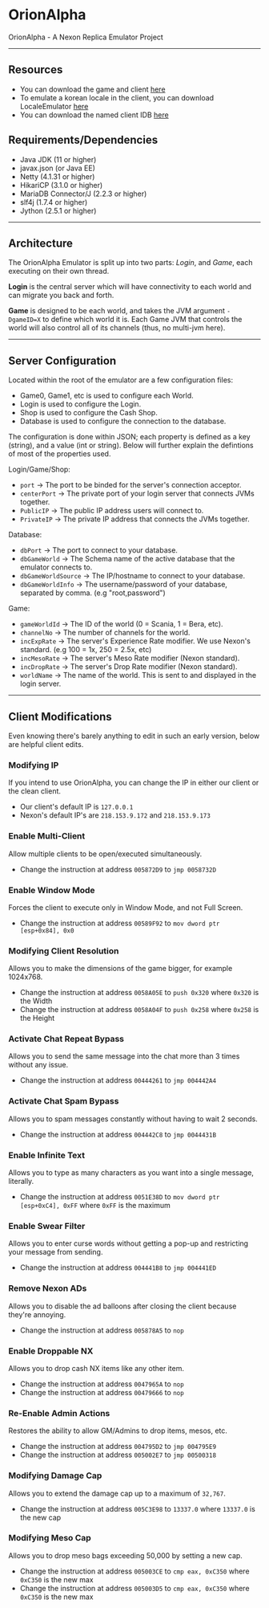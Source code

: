 # OrionAlpha
OrionAlpha - A Nexon Replica Emulator Project

----------------------------------------------------------------------
## Resources
 * You can download the game and client [here](https://mega.nz/#!O9Vy3C7Q!0FsLIilRwzImzjUY_9MxOqtvA4wuMn0SDWE65BkGHZk)
 * To emulate a korean locale in the client, you can download LocaleEmulator [here](https://mega.nz/#!T5t00IwA!YByix3DVt-_Pi0IpU-OwUnvhCDyZEPz4JQ6S-kbYHks)
 * You can download the named client IDB [here](https://mega.nz/#!KgdRna6Q!T5Op7_b_JF62QEvHqeYFp2NJcEYeoigqFdOHpREf5pI)
## Requirements/Dependencies
 * Java JDK (11 or higher)
 * javax.json (or Java EE)
 * Netty (4.1.31 or higher)
 * HikariCP (3.1.0 or higher)
 * MariaDB Connector/J (2.2.3 or higher)
 * slf4j (1.7.4 or higher)
 * Jython (2.5.1 or higher)
 ----------------------------------------------------------------------
 ## Architecture
 The OrionAlpha Emulator is split up into two parts: *Login*, and *Game*, each executing on their own thread. 
 
 **Login** is the central server which will have connectivity to each world and can migrate you back and forth. 
 
 **Game** is designed to be each world, and takes the JVM argument `-DgameID=X` to define which world it is. Each Game JVM that controls the world will also control all of its channels (thus, no multi-jvm here).
 
 ----------------------------------------------------------------------
 ## Server Configuration
 Located within the root of the emulator are a few configuration files:
  * Game0, Game1, etc is used to configure each World.
  * Login is used to configure the Login.
  * Shop is used to configure the Cash Shop.
  * Database is used to configure the connection to the database.
  
  The configuration is done within JSON; each property is defined as a key (string), and a value (int or string).
  Below will further explain the defintions of most of the properties used.
  
  Login/Game/Shop:
  * `port` -> The port to be binded for the server's connection acceptor.
  * `centerPort` -> The private port of your login server that connects JVMs together.
  * `PublicIP` -> The public IP address users will connect to.
  * `PrivateIP` -> The private IP address that connects the JVMs together.
  
  Database:
  * `dbPort` -> The port to connect to your database.
  * `dbGameWorld` -> The Schema name of the active database that the emulator connects to.
  * `dbGameWorldSource` -> The IP/hostname to connect to your database.
  * `dbGameWorldInfo` -> The username/password of your database, separated by comma. (e.g "root,password")
  
  Game:
  * `gameWorldId` -> The ID of the world (0 = Scania, 1 = Bera, etc).
  * `channelNo` -> The number of channels for the world.
  * `incExpRate` -> The server's Experience Rate modifier. We use Nexon's standard. (e.g 100 = 1x, 250 = 2.5x, etc)
  * `incMesoRate` -> The server's Meso Rate modifier (Nexon standard).
  * `incDropRate` -> The server's Drop Rate modifier (Nexon standard).
  * `worldName` -> The name of the world. This is sent to and displayed in the login server.
  ----------------------------------------------------------------------
  ## Client Modifications
  Even knowing there's barely anything to edit in such an early version, below are helpful client edits.
  
  ### Modifying IP
  If you intend to use OrionAlpha, you can change the IP in either our client or the clean client.
   * Our client's default IP is `127.0.0.1`
   * Nexon's default IP's are `218.153.9.172` and `218.153.9.173`
  
  ### Enable Multi-Client
  Allow multiple clients to be open/executed simultaneously.
   * Change the instruction at address `005872D9` to `jmp 0058732D`
  
  ### Enable Window Mode
  Forces the client to execute only in Window Mode, and not Full Screen. 
  * Change the instruction at address `00589F92` to `mov dword ptr [esp+0x84], 0x0`
  
  ### Modifying Client Resolution
  Allows you to make the dimensions of the game bigger, for example 1024x768.
  * Change the instruction at address `0058A05E` to `push 0x320` where `0x320` is the Width
  * Change the instruction at address `0058A04F` to `push 0x258` where `0x258` is the Height
  
  ### Activate Chat Repeat Bypass
  Allows you to send the same message into the chat more than 3 times without any issue.
  * Change the instruction at address `00444261` to `jmp 004442A4`
  
  ### Activate Chat Spam Bypass
  Allows you to spam messages constantly without having to wait 2 seconds.
  * Change the instruction at address `004442C8` to `jmp 0044431B`
  
  ### Enable Infinite Text
  Allows you to type as many characters as you want into a single message, literally.
  * Change the instruction at address `0051E38D` to `mov dword ptr [esp+0xC4], 0xFF` where `0xFF` is the maximum
  
  ### Enable Swear Filter
  Allows you to enter curse words without getting a pop-up and restricting your message from sending.
  * Change the instruction at address `004441B8` to `jmp 004441ED`
  
  ### Remove Nexon ADs
  Allows you to disable the ad balloons after closing the client because they're annoying.
  * Change the instruction at address `005878A5` to `nop`
  
  ### Enable Droppable NX
  Allows you to drop cash NX items like any other item.
  * Change the instruction at address `0047965A` to `nop`
  * Change the instruction at address `00479666` to `nop`
  
  ### Re-Enable Admin Actions
  Restores the ability to allow GM/Admins to drop items, mesos, etc.
  * Change the instruction at address `004795D2` to `jmp 004795E9`
  * Change the instruction at address `005002E7` to `jmp 00500318`
  
  ### Modifying Damage Cap
  Allows you to extend the damage cap up to a maximum of `32,767`.
  * Change the instruction at address `005C3E98` to `13337.0` where `13337.0` is the new cap
  
  ### Modifying Meso Cap
  Allows you to drop meso bags exceeding 50,000 by setting a new cap.
  * Change the instruction at address `005003CE` to `cmp eax, 0xC350` where `0xC350` is the new max
  * Change the instruction at address `005003D5` to `cmp eax, 0xC350` where `0xC350` is the new max
  
